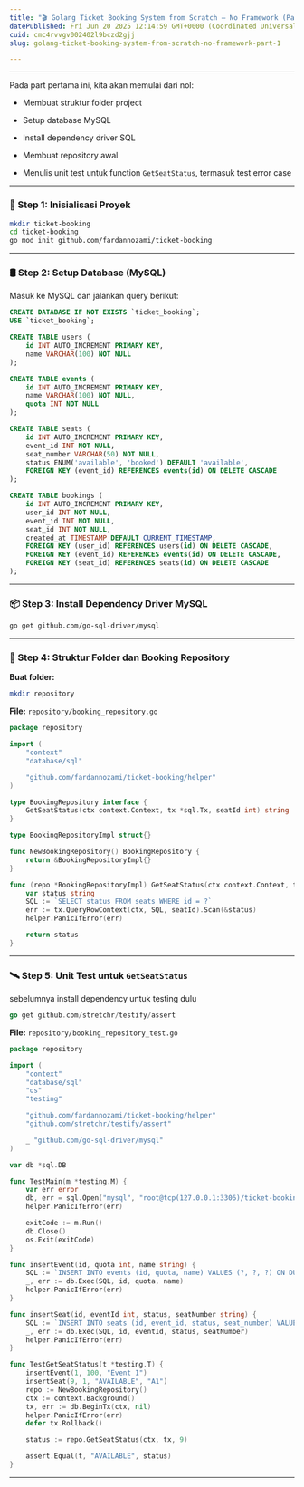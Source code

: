 ```yaml
---
title: "🎬 Golang Ticket Booking System from Scratch – No Framework (Part 1)"
datePublished: Fri Jun 20 2025 12:14:59 GMT+0000 (Coordinated Universal Time)
cuid: cmc4rvvgv002402l9bczd2gjj
slug: golang-ticket-booking-system-from-scratch-no-framework-part-1

---
```


---

Pada part pertama ini, kita akan memulai dari nol:

* Membuat struktur folder project
    
* Setup database MySQL
    
* Install dependency driver SQL
    
* Membuat repository awal
    
* Menulis unit test untuk function `GetSeatStatus`, termasuk test error case
    

---

### 🧱 Step 1: Inisialisasi Proyek

```bash
mkdir ticket-booking
cd ticket-booking
go mod init github.com/fardannozami/ticket-booking
```

---

### 🛢️ Step 2: Setup Database (MySQL)

Masuk ke MySQL dan jalankan query berikut:

```sql
CREATE DATABASE IF NOT EXISTS `ticket_booking`;
USE `ticket_booking`;

CREATE TABLE users (
    id INT AUTO_INCREMENT PRIMARY KEY,
    name VARCHAR(100) NOT NULL
);

CREATE TABLE events (
    id INT AUTO_INCREMENT PRIMARY KEY,
    name VARCHAR(100) NOT NULL,
    quota INT NOT NULL
);

CREATE TABLE seats (
    id INT AUTO_INCREMENT PRIMARY KEY,
    event_id INT NOT NULL,
    seat_number VARCHAR(50) NOT NULL,
    status ENUM('available', 'booked') DEFAULT 'available',
    FOREIGN KEY (event_id) REFERENCES events(id) ON DELETE CASCADE
);

CREATE TABLE bookings (
    id INT AUTO_INCREMENT PRIMARY KEY,
    user_id INT NOT NULL,
    event_id INT NOT NULL,
    seat_id INT NOT NULL,
    created_at TIMESTAMP DEFAULT CURRENT_TIMESTAMP,
    FOREIGN KEY (user_id) REFERENCES users(id) ON DELETE CASCADE,
    FOREIGN KEY (event_id) REFERENCES events(id) ON DELETE CASCADE,
    FOREIGN KEY (seat_id) REFERENCES seats(id) ON DELETE CASCADE
);
```

---

### 📦 Step 3: Install Dependency Driver MySQL

```bash
go get github.com/go-sql-driver/mysql
```

---

### 📁 Step 4: Struktur Folder dan Booking Repository

**Buat folder:**

```bash
mkdir repository
```

**File:** `repository/booking_repository.go`

```go
package repository

import (
	"context"
	"database/sql"

	"github.com/fardannozami/ticket-booking/helper"
)

type BookingRepository interface {
	GetSeatStatus(ctx context.Context, tx *sql.Tx, seatId int) string
}

type BookingRepositoryImpl struct{}

func NewBookingRepository() BookingRepository {
	return &BookingRepositoryImpl{}
}

func (repo *BookingRepositoryImpl) GetSeatStatus(ctx context.Context, tx *sql.Tx, seatId int) string {
	var status string
	SQL := `SELECT status FROM seats WHERE id = ?`
	err := tx.QueryRowContext(ctx, SQL, seatId).Scan(&status)
	helper.PanicIfError(err)

	return status
}
```

---

### 🛰️ Step 5: Unit Test untuk `GetSeatStatus`

sebelumnya install dependency untuk testing dulu

```go
go get github.com/stretchr/testify/assert
```

**File:** `repository/booking_repository_test.go`

```go
package repository

import (
	"context"
	"database/sql"
	"os"
	"testing"

	"github.com/fardannozami/ticket-booking/helper"
	"github.com/stretchr/testify/assert"

	_ "github.com/go-sql-driver/mysql"
)

var db *sql.DB

func TestMain(m *testing.M) {
	var err error
	db, err = sql.Open("mysql", "root@tcp(127.0.0.1:3306)/ticket-booking?charset=utf8mb4&parseTime=True&loc=Local")
	helper.PanicIfError(err)

	exitCode := m.Run()
	db.Close()
	os.Exit(exitCode)
}

func insertEvent(id, quota int, name string) {
	SQL := `INSERT INTO events (id, quota, name) VALUES (?, ?, ?) ON DUPLICATE KEY UPDATE quota = VALUES(quota), name = VALUES(name)`
	_, err := db.Exec(SQL, id, quota, name)
	helper.PanicIfError(err)
}

func insertSeat(id, eventId int, status, seatNumber string) {
	SQL := `INSERT INTO seats (id, event_id, status, seat_number) VALUES (?, ?, ?, ?) ON DUPLICATE KEY UPDATE status = VALUES(status), seat_number = VALUES(seat_number)`
	_, err := db.Exec(SQL, id, eventId, status, seatNumber)
	helper.PanicIfError(err)
}

func TestGetSeatStatus(t *testing.T) {
	insertEvent(1, 100, "Event 1")
	insertSeat(9, 1, "AVAILABLE", "A1")
	repo := NewBookingRepository()
	ctx := context.Background()
	tx, err := db.BeginTx(ctx, nil)
	helper.PanicIfError(err)
	defer tx.Rollback()

	status := repo.GetSeatStatus(ctx, tx, 9)

	assert.Equal(t, "AVAILABLE", status)
}
```

---
